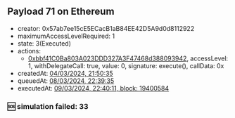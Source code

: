 ## Payload 71 on Ethereum

- creator: 0x57ab7ee15cE5ECacB1aB84EE42D5A9d0d8112922
- maximumAccessLevelRequired: 1
- state: 3(Executed)
- actions:
  - [0xbbf41C0Ba803A023DDD327A3F47468d388093942](https://etherscan.io/tx/0xbbf41C0Ba803A023DDD327A3F47468d388093942), accessLevel: 1, withDelegateCall: true, value: 0, signature: execute(), callData: 0x
- createdAt: [04/03/2024, 21:50:35](https://etherscan.io/tx/0x7f63cf7a7ed7329051f932ef80b7339b035c85918e99a6be7db3bc2265168ca7)
- queuedAt: [08/03/2024, 22:39:35](https://etherscan.io/tx/0x3c56c4ed219eab3071abc771a7f8288ae1d62344c25795876c8952767acf5542)
- executedAt: [09/03/2024, 22:40:11, block: 19400584](https://etherscan.io/tx/0xb2bf489ea7a4f32f195644513efc53e46e4f1fffd173f42e2ffdae994dc1ad84)

### :sos: simulation failed: 33
